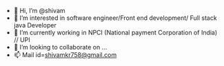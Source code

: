 - 👋 Hi, I’m @shivam
- 👀 I’m interested in software engineer/Front end development/ Full stack java Developer
- 🌱 I’m currently working in NPCI (National payment Corporation of India) // UPI
- 💞️ I’m looking to collaborate on ...
- 📫 Mail id=shivamkr758@gmail.com

<!---
shivamofficial/shivamofficial is a ✨ special ✨ repository because its `README.md` (this file) appears on your GitHub profile.
You can click the Preview link to take a look at your changes.
--->
